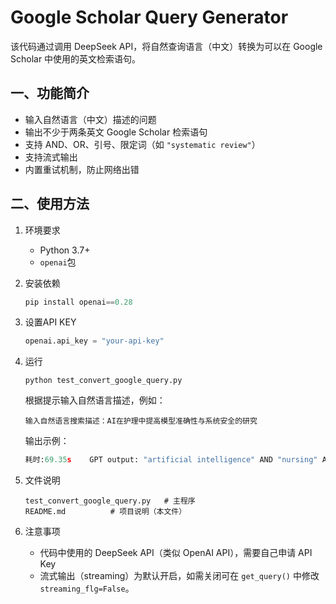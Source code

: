 # Google Scholar Query Generator

该代码通过调用 DeepSeek API，将自然查询语言（中文）转换为可以在 Google Scholar 中使用的英文检索语句。



## 一、功能简介

- 输入自然语言（中文）描述的问题
- 输出不少于两条英文 Google Scholar 检索语句
- 支持 AND、OR、引号、限定词（如 `"systematic review"`）
- 支持流式输出
- 内置重试机制，防止网络出错



## 二、使用方法

1. 环境要求

   - Python 3.7+
   - `openai`包

2. 安装依赖

   ```python
   pip install openai==0.28
   ```

3. 设置API KEY

   ```python
   openai.api_key = "your-api-key"
   ```

4. 运行

   ```
   python test_convert_google_query.py
   ```

   根据提示输入自然语言描述，例如：

   ```
   输入自然语言搜索描述：AI在护理中提高模型准确性与系统安全的研究
   ```

   输出示例：

   ```python
   耗时:69.35s    GPT output: "artificial intelligence" AND "nursing" AND "model accuracy" AND "system safety"；"artificial intelligence" AND "nursing" AND ("model accuracy" OR "system safety") AND "systematic review"
   ```

5. 文件说明

   ```
   test_convert_google_query.py   # 主程序
   README.md          # 项目说明（本文件）
   ```

6. 注意事项

   - 代码中使用的 DeepSeek API（类似 OpenAI API），需要自己申请 API Key 
   - 流式输出（streaming）为默认开启，如需关闭可在 `get_query()` 中修改 `streaming_flg=False`。 
